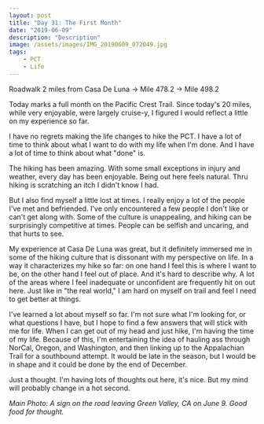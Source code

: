 ```yaml
---
layout: post
title: "Day 31: The First Month"
date: "2019-06-09"
description: "Description"
image: /assets/images/IMG_20190609_072049.jpg
tags:
    - PCT
    - Life
---
```

Roadwalk 2 miles from Casa De Luna -> Mile 478.2 -> Mile 498.2

Today marks a full month on the Pacific Crest Trail. Since today's 20 miles, while very enjoyable, were largely cruise-y, I figured I would reflect a little on my experience so far.

I have no regrets making the life changes to hike the PCT. I have a lot of time to think about what I want to do with my life when I'm done. And I have a lot of time to think about what "done" is.

The hiking has been amazing. With some small exceptions in injury and weather, every day has been enjoyable. Being out here feels natural. Thru hiking is scratching an itch I didn't know I had.

But I also find myself a little lost at times. I really enjoy a lot of the people I've met and befriended. I've only encountered a few people I don't like or can't get along with. Some of the culture is unappealing, and hiking can be surprisingly competitive at times. People can be selfish and uncaring, and that hurts to see.

My experience at Casa De Luna was great, but it definitely immersed me in some of the hiking culture that is dissonant with my perspective on life. In a way it characterizes my hike so far: on one hand I feel this is where I want to be, on the other hand I feel out of place. And it's hard to describe why. A lot of the areas where I feel inadequate or unconfident are frequently hit on out here. Just like in "the real world," I am hard on myself on trail and feel I need to get better at things.

I've learned a lot about myself so far. I'm not sure what I'm looking for, or what questions I have, but I hope to find a few answers that will stick with me for life. When I can get out of my head and just hike, I'm having the time of my life. Because of this, I'm entertaining the idea of hauling ass through NorCal, Oregon, and Washington, and then linking up to the Appalachian Trail for a southbound attempt. It would be late in the season, but I would be in shape and it could be done by the end of December.

Just a thought. I'm having lots of thoughts out here, it's nice. But my mind will probably change in a hot second.

*Main Photo: A sign on the road leaving Green Valley, CA on June 9. Good food for thought.*
